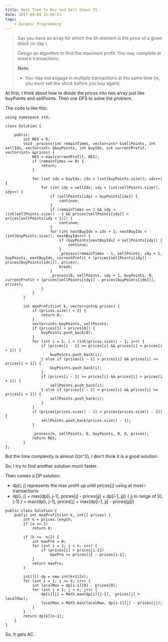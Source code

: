 ```yaml
---
title: Best Time to Buy and Sell Stock IV
date: 2017-08-04 15:56:51
tags:
    - Dynamic Programming
---
```


> Say you have an array for which the ith element is the price of a given stock on day i.
>
> Design an algorithm to find the maximum profit. You may complete at most k transactions.
>
> **Note:**
> + You may not engage in multiple transactions at the same time (ie, you must sell the stock before you buy again).

<!--more-->

At first, I think about how to divide the prices into two array just like buyPoints and sellPoints. Then use DFS to solve the problem.

The code is like this:

```
using namespace std;

class Solution {

    public:
        int RES = 0;
        void _process(int remainTimes, vector<int> &sellPoints, int sellIdx, vector<int> &buyPoints, int buyIdx, int currentProfit, vector<int> &prices) {
            RES = max(currentProfit, RES);
            if (remainTimes == 0) {
                return;
            }

            for (int idx = buyIdx; idx < (int)buyPoints.size(); idx++) {
                for (int idy = sellIdx; idy < (int)sellPoints.size(); idy++) {
                    if (sellPoints[idy] < buyPoints[idx]) {
                        continue;
                    }
                    if (remainTimes == 1 && idy < (int)sellPoints.size() - 1 && prices[sellPoints[idy]] < prices[sellPoints[idy + 1]]) {
                        continue;
                    }
                    for (int nextBuyIdx = idx + 1; nextBuyIdx < (int)buyPoints.size(); nextBuyIdx++) {
                        if (buyPoints[nextBuyIdx] < sellPoints[idy]) {
                            continue;
                        }
                        _process(remainTimes - 1, sellPoints, idy + 1, buyPoints, nextBuyIdx, currentProfit + (prices[sellPoints[idy]] - prices[buyPoints[idx]]), prices);
                        break;
                    }
                    _process(0, sellPoints, idy + 1, buyPoints, 0, currentProfit + (prices[sellPoints[idy]] - prices[buyPoints[idx]]), prices);
                }
            }
        }

        int maxProfit(int k, vector<int>& prices) {
            if (prices.size() < 2) {
                return 0;
            }
            vector<int> buyPoints, sellPoints;
            if (prices[1] > prices[0]) {
                buyPoints.push_back(0);
            }
            for (int i = 1; i < (int)prices.size() - 1; i++) {
                if (prices[i - 1] >= prices[i] && prices[i] < prices[i + 1]) {
                    buyPoints.push_back(i);
                } else if (prices[i - 1] > prices[i] && prices[i] <= prices[i + 1]) {
                    buyPoints.push_back(i);
                }
                if (prices[i - 1] <= prices[i] && prices[i] > prices[i + 1]) {
                    sellPoints.push_back(i);
                } else if (prices[i - 1] < prices[i] && prices[i] >= prices[i + 1]) {
                    sellPoints.push_back(i);
                }
            }
            if (prices[prices.size() - 1] > prices[prices.size() - 2]) {
                sellPoints.push_back(prices.size() - 1);
            }

            _process(k, sellPoints, 0, buyPoints, 0, 0, prices);
            return RES;
        }
};
```

But the time complexity is almost O(n^2), I don't think it is a good solution.

So, I try to find another solution much faster.

Then comes a DP solution:


+ dp[i, j] represents the max profit up until prices[j] using at most i transactions.
+ dp[i, j] = max(dp[i, j-1], prices[j] - prices[jj] + dp[i-1, jj]) { jj in range of [0, j-1] } = max(dp[i, j-1], prices[j] + max(dp[i-1, jj] - prices[jj]))

```
public class Solution {
    public int maxProfit(int k, int[] prices) {
        int n = prices.length;
        if (n <= 1)
            return 0;

        if (k >=  n/2) {
            int maxPro = 0;
            for (int i = 1; i < n; i++) {
                if (prices[i] > prices[i-1])
                    maxPro += prices[i] - prices[i-1];
            }
            return maxPro;
        }

        int[][] dp = new int[k+1][n];
        for (int i = 1; i <= k; i++) {
            int localMax = dp[i-1][0] - prices[0];
            for (int j = 1; j < n; j++) {
                dp[i][j] = Math.max(dp[i][j-1],  prices[j] + localMax);
                localMax = Math.max(localMax, dp[i-1][j] - prices[j]);
            }
        }
        return dp[k][n-1];
    }
}
```

So, It gets AC.
